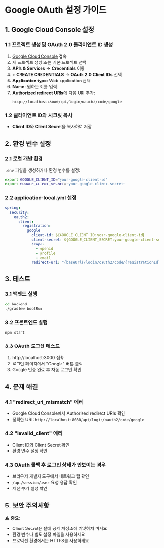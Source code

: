 # Google OAuth 설정 가이드

## 1. Google Cloud Console 설정

### 1.1 프로젝트 생성 및 OAuth 2.0 클라이언트 ID 생성
1. [Google Cloud Console](https://console.cloud.google.com/) 접속
2. 새 프로젝트 생성 또는 기존 프로젝트 선택
3. **APIs & Services** → **Credentials** 이동
4. **+ CREATE CREDENTIALS** → **OAuth 2.0 Client IDs** 선택
5. **Application type**: Web application 선택
6. **Name**: 원하는 이름 입력
7. **Authorized redirect URIs**에 다음 URI 추가:
   ```
   http://localhost:8080/api/login/oauth2/code/google
   ```

### 1.2 클라이언트 ID와 시크릿 복사
- **Client ID**와 **Client Secret**을 복사하여 저장

## 2. 환경 변수 설정

### 2.1 로컬 개발 환경
`.env` 파일을 생성하거나 환경 변수를 설정:

```bash
export GOOGLE_CLIENT_ID="your-google-client-id"
export GOOGLE_CLIENT_SECRET="your-google-client-secret"
```

### 2.2 application-local.yml 설정
```yaml
spring:
  security:
    oauth2:
      client:
        registration:
          google:
            client-id: ${GOOGLE_CLIENT_ID:your-google-client-id}
            client-secret: ${GOOGLE_CLIENT_SECRET:your-google-client-secret}
            scope:
              - openid
              - profile
              - email
            redirect-uri: "{baseUrl}/login/oauth2/code/{registrationId}"
```

## 3. 테스트

### 3.1 백엔드 실행
```bash
cd backend
./gradlew bootRun
```

### 3.2 프론트엔드 실행
```bash
npm start
```

### 3.3 OAuth 로그인 테스트
1. http://localhost:3000 접속
2. 로그인 페이지에서 "Google" 버튼 클릭
3. Google 인증 완료 후 자동 로그인 확인

## 4. 문제 해결

### 4.1 "redirect_uri_mismatch" 에러
- Google Cloud Console에서 Authorized redirect URIs 확인
- 정확한 URI: `http://localhost:8080/api/login/oauth2/code/google`

### 4.2 "invalid_client" 에러
- Client ID와 Client Secret 확인
- 환경 변수 설정 확인

### 4.3 OAuth 콜백 후 로그인 상태가 안보이는 경우
- 브라우저 개발자 도구에서 네트워크 탭 확인
- `/api/session/user` 요청 응답 확인
- 세션 쿠키 설정 확인

## 5. 보안 주의사항

⚠️ **중요**: 
- Client Secret은 절대 공개 저장소에 커밋하지 마세요
- 환경 변수나 별도 설정 파일을 사용하세요
- 프로덕션 환경에서는 HTTPS를 사용하세요